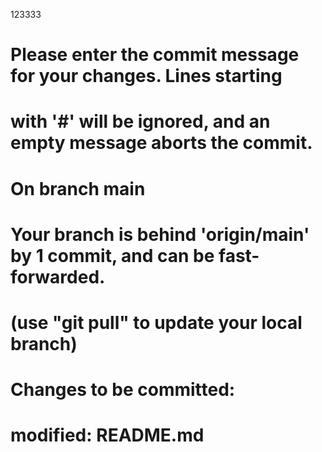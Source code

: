123333
# Please enter the commit message for your changes. Lines starting
# with '#' will be ignored, and an empty message aborts the commit.
#
# On branch main
# Your branch is behind 'origin/main' by 1 commit, and can be fast-forwarded.
#   (use "git pull" to update your local branch)
#
# Changes to be committed:
#	modified:   README.md
#

